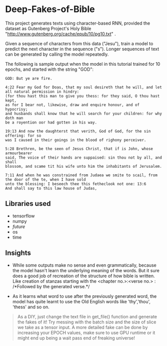 # Deep-Fakes-of-Bible
This project generates texts using character-based RNN, provided the dataset as Gutenberg Project's Holy Bible "http://www.gutenberg.org/cache/epub/10/pg10.txt" .

Given a sequence of characters from this data ("Jesu"), train a model to predict the next character in the sequence ("s"). Longer sequences of text can be generated by calling the model repeatedly.

The following is sample output when the model in this tutorial trained for 10 epochs, and started with the string "GOD":

```
GOD: But ye are fire.

4:22 Fear my God for Doas, that my soul desireth that he will, and let all natural permission in hindry:
(for thou hast this man to give you thess: for they said, O thou hast kept,
as for I bear not, likewise, draw and enquire honour, and of hypocrisy;
and husbands shall know that he will search for your children: for why doth man
be a royention oor had gotten in his way.

19:13 And now the daughterst that verith, God of God, for the sin offering: for so
was I caused in their goings in the blood of righony perceiver.

5:28 Brethren, be the seen of Jesus Christ, that if is John, whose armourbearer
said, The voice of their hands are suppaised: sin thou not by all, and shall
blossom, and scame tit his wife unto him the inhabitants of Jerusalem.

7:11 And when he was constrained from Judaea we smite to scail, from the door of the te, when I have sold
unto the blessing: I beseech thee this fetheclook not one: 13:6
And shall say to this law house of Judas, 
```
## Libraries used
* tensorflow
* numpy
* _future_
* os
* time

## Insights
* While some outputs make no sense and even grammatically, because the model hasn't learn the underlying meaning of the words.
But it sure does a good job of recreation of the structure of how bible is written. Like creation of stanzas starting with the
\<chapter no.\>:\<verse no.\> : 
\/\*Followed by the generated verse.\*\/

* As it learns what word to use after the previously generated word, the model has quite learnt to use the Old English words like
'thy','thou', 'thess' and so on.


> As a DIY, just change the text file in get_file() function and generate the fakes of it! Try messing with the batch size and the size of slice we take as a tensor input. A more detailed fake can be done by increasing your EPOCH values, make sure to use GPU runtime or it might end up being a wait pass end of freaking universe!

